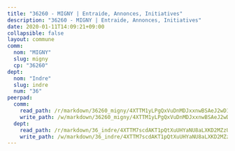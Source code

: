 ```yaml
---
title: "36260 - MIGNY | Entraide, Annonces, Initiatives"
description: "36260 - MIGNY | Entraide, Annonces, Initiatives"
date: 2020-01-11T14:09:21+09:00
collapsible: false
layout: commune
comm:
  nom: "MIGNY"
  slug: migny
  cp: "36260"
dept:
  nom: "Indre"
  slug: indre
  num: "36"
peerpad:
  comm:
    read_path: /r/markdown/36260_migny/4XTTM1yLPgQxVuDnMDJxxnwBSAeJ2wD1pGujTZXCBYCBQ1NCt
    write_path: /w/markdown/36260_migny/4XTTM1yLPgQxVuDnMDJxxnwBSAeJ2wD1pGujTZXCBYCBQ1NCt-K3TgUz3xB46ruTHYWNwkCC3WpgauFRosPECxnLYdGFS2yfjCu8w8pbyRsifLWe6nzfhddyE1U5vsJPTaz9ry1kDMgdrj88PCK3xAHmjHDGBfcmNwqvQHeCWbpc6kie3aU4uXcA1z
  dept:
    read_path: /r/markdown/36_indre/4XTTM7scdAKT1pQtXuUHYaNU8aLXKD2MZzUyDRUiaoLJH1te1
    write_path: /w/markdown/36_indre/4XTTM7scdAKT1pQtXuUHYaNU8aLXKD2MZzUyDRUiaoLJH1te1-K3TgUJm9AdSDNtPtmMKFa5Tiw77X4i7zf6CsTYrtgVdahxAwuJV6RAfi8dWyH9wrbVDRxjX7knrwwECg7WApeuWQ945kurMeJLQeKJv4CQZseab78J3HMioZhgr2H44E9b6FqBoT
---
```


